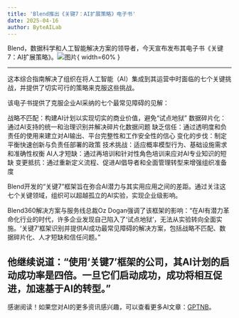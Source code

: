 ```yaml
---
title: 'Blend推出《关键7：AI扩展策略》电子书'
date: 2025-04-16
author: ByteAILab
---
```


Blend，数据科学和人工智能解决方案的领导者，今天宣布发布其电子书《关键7：AI扩展策略》。![图片](https://ai-techpark.com/wp-content/uploads/Blend-Unveils.jpg){ width=60% }

---
这本综合指南解决了组织在将人工智能（AI）集成到其运营中时面临的七个关键挑战，并提供了切实可行的策略来克服这些挑战。

该电子书提供了克服企业AI采纳的七个最常见障碍的见解：

战略不匹配：构建AI计划以实现切实的商业价值，避免“试点地狱”
数据碎片化：通过AI支持的统一和治理识别并解决碎片化数据问题
缺乏信任：通过透明度和负责任的使用来建立对AI输出、平台完整性和工作安全性的信心
变化的步伐：制定平衡快速创新与负责任部署的政策
技术挑战：适应概率模型行为、基础设施需求和准确性权衡
AI人才短缺：通过再培训和针对性角色培训来应对AI专业知识的短缺
变更抵抗：通过重新定义流程、促进AI倡导者和全面管理转型来增强组织准备度

Blend开发的“关键7”框架旨在弥合AI潜力与其实用应用之间的差距。通过关注这七个关键领域，组织可以超越孤立的AI实验，实现企业级影响。

Blend360解决方案与服务线总裁Oz Dogan强调了该框架的影响：“在AI有潜力革命化行业的时代，许多企业发现自己陷入了‘试点地狱’，无法从实验转向全面实施。‘关键7’框架识别并提供AI成功最常见障碍的解决方案，包括战略不匹配、数据碎片化、人才短缺和信任问题。”

他继续说道：“使用‘关键7’框架的公司，其AI计划的启动成功率是四倍。一旦它们启动成功，成功将相互促进，加速基于AI的转型。”
---
感谢阅读！如果您对AI的更多资讯感兴趣，可以查看更多AI文章：[GPTNB](https://gptnb.com)。